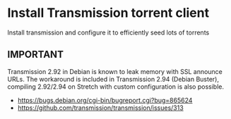 # Install Transmission torrent client

Install transmission and configure it to efficiently seed lots of torrents


## IMPORTANT

Transmission 2.92 in Debian is known to leak memory with SSL announce URLs.
The workaround is included in Transmission 2.94 (Debian Buster), compiling
2.92/2.94 on Stretch with custom configuration is also possible.

- <https://bugs.debian.org/cgi-bin/bugreport.cgi?bug=865624>
- <https://github.com/transmission/transmission/issues/313>
